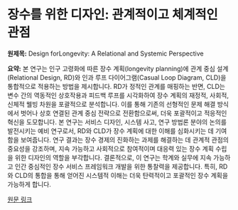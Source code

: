 # 장수를 위한 디자인: 관계적이고 체계적인 관점

**원제목:** Design forLongevity: A Relational and Systemic Perspective

**요약:** 본 연구는 인구 고령화에 따른 장수 계획(longevity planning)에 관계 중심 설계(Relational Design, RD)와 인과 루프 다이어그램(Casual Loop Diagram, CLD)을 통합적으로 적용하는 방법을 제시합니다.  RD가 정적인 관계를 매핑하는 반면, CLD는 변수 간의 역동적인 상호작용과 피드백 루프를 시각화하여 장수 계획의 재정적, 사회적, 신체적 웰빙 차원을 포괄적으로 분석합니다.  이를 통해 기존의 선형적인 문제 해결 방식에서 벗어나 상호 연결된 관계 중심 전략으로 전환함으로써, 더욱 포괄적이고 적응적인 혁신을 도모합니다.  본 연구는 서비스 디자인, 시스템 사고, 연구 방법론 분야의 논의를 발전시키는 예비 연구로서, RD와 CLD가 장수 계획에 대한 이해를 심화시키는 데 기여함을 보여줍니다.  연구 결과는 장수 경제의 진화하는 과제를 해결하는 데 관계적 관점의 중요성을 강조하며, 지속 가능하고 사회적으로 참여적이며 대응력 있는 장수 계획 수립을 위한 디자인의 역할을 부각합니다.  결론적으로, 이 연구는 학계와 실무에 지속 가능하고 인간 중심적인 장수 서비스 프레임워크 개발을 위한 통찰력을 제공합니다.  특히,  RD와 CLD의 통합을 통해 얻어진 시스템적 이해는 더욱 탄력적이고 포괄적인 장수 계획을 가능하게 합니다.

[원문 링크](https://dl.designresearchsociety.org/nordes/nordes2025/exploratorypapers/17/)
